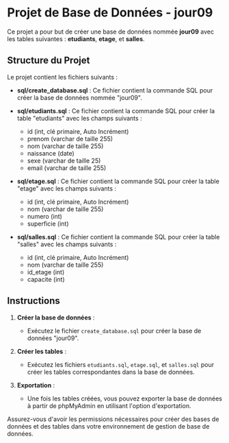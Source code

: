 # Projet de Base de Données - jour09

Ce projet a pour but de créer une base de données nommée **jour09** avec les tables suivantes : **etudiants**, **etage**, et **salles**. 

## Structure du Projet

Le projet contient les fichiers suivants :

- **sql/create_database.sql** : Ce fichier contient la commande SQL pour créer la base de données nommée "jour09".
- **sql/etudiants.sql** : Ce fichier contient la commande SQL pour créer la table "etudiants" avec les champs suivants :
  - id (int, clé primaire, Auto Incrément)
  - prenom (varchar de taille 255)
  - nom (varchar de taille 255)
  - naissance (date)
  - sexe (varchar de taille 25)
  - email (varchar de taille 255)
  
- **sql/etage.sql** : Ce fichier contient la commande SQL pour créer la table "etage" avec les champs suivants :
  - id (int, clé primaire, Auto Incrément)
  - nom (varchar de taille 255)
  - numero (int)
  - superficie (int)

- **sql/salles.sql** : Ce fichier contient la commande SQL pour créer la table "salles" avec les champs suivants :
  - id (int, clé primaire, Auto Incrément)
  - nom (varchar de taille 255)
  - id_etage (int)
  - capacite (int)

## Instructions

1. **Créer la base de données** :
   - Exécutez le fichier `create_database.sql` pour créer la base de données "jour09".

2. **Créer les tables** :
   - Exécutez les fichiers `etudiants.sql`, `etage.sql`, et `salles.sql` pour créer les tables correspondantes dans la base de données.

3. **Exportation** :
   - Une fois les tables créées, vous pouvez exporter la base de données à partir de phpMyAdmin en utilisant l'option d'exportation.

Assurez-vous d'avoir les permissions nécessaires pour créer des bases de données et des tables dans votre environnement de gestion de base de données.